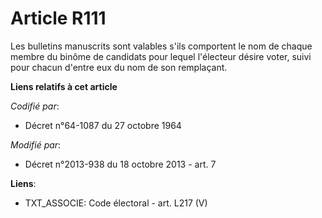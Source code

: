# Article R111

Les bulletins manuscrits sont valables s'ils comportent le nom de chaque membre du binôme de candidats pour lequel l'électeur
désire voter, suivi pour chacun d'entre eux du nom de son remplaçant.

**Liens relatifs à cet article**

_Codifié par_:

  - Décret n°64-1087 du 27 octobre 1964

_Modifié par_:

  - Décret n°2013-938 du 18 octobre 2013 - art. 7

**Liens**:

  - TXT_ASSOCIE: Code électoral - art. L217 (V)
